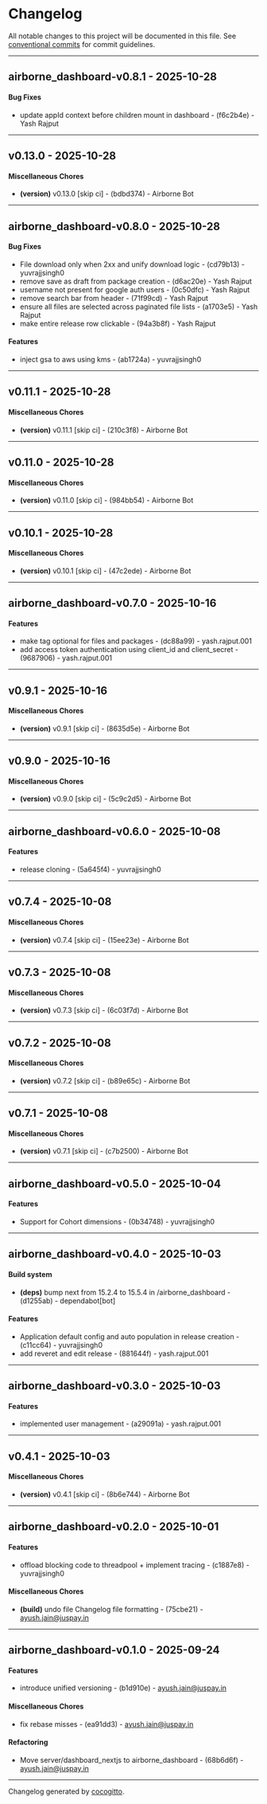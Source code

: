 # Changelog
All notable changes to this project will be documented in this file. See [conventional commits](https://www.conventionalcommits.org/) for commit guidelines.

- - -
## airborne_dashboard-v0.8.1 - 2025-10-28
#### Bug Fixes
- update appId context before children mount in dashboard - (f6c2b4e) - Yash Rajput

- - -

## v0.13.0 - 2025-10-28
#### Miscellaneous Chores
- **(version)** v0.13.0 [skip ci] - (bdbd374) - Airborne Bot

- - -

## airborne_dashboard-v0.8.0 - 2025-10-28
#### Bug Fixes
- File download only when 2xx and unify download logic - (cd79b13) - yuvrajjsingh0
- remove save as draft from package creation - (d6ac20e) - Yash Rajput
- username not present for google auth users - (0c50dfc) - Yash Rajput
- remove search bar from header - (71f99cd) - Yash Rajput
- ensure all files are selected across paginated file lists - (a1703e5) - Yash Rajput
- make entire release row clickable - (94a3b8f) - Yash Rajput
#### Features
- inject gsa to aws using kms - (ab1724a) - yuvrajjsingh0

- - -

## v0.11.1 - 2025-10-28
#### Miscellaneous Chores
- **(version)** v0.11.1 [skip ci] - (210c3f8) - Airborne Bot

- - -

## v0.11.0 - 2025-10-28
#### Miscellaneous Chores
- **(version)** v0.11.0 [skip ci] - (984bb54) - Airborne Bot

- - -

## v0.10.1 - 2025-10-28
#### Miscellaneous Chores
- **(version)** v0.10.1 [skip ci] - (47c2ede) - Airborne Bot

- - -

## airborne_dashboard-v0.7.0 - 2025-10-16
#### Features
- make tag optional for files and packages - (dc88a99) - yash.rajput.001
- add access token authentication using client_id and client_secret - (9687906) - yash.rajput.001

- - -

## v0.9.1 - 2025-10-16
#### Miscellaneous Chores
- **(version)** v0.9.1 [skip ci] - (8635d5e) - Airborne Bot

- - -

## v0.9.0 - 2025-10-16
#### Miscellaneous Chores
- **(version)** v0.9.0 [skip ci] - (5c9c2d5) - Airborne Bot

- - -

## airborne_dashboard-v0.6.0 - 2025-10-08
#### Features
- release cloning - (5a645f4) - yuvrajjsingh0

- - -

## v0.7.4 - 2025-10-08
#### Miscellaneous Chores
- **(version)** v0.7.4 [skip ci] - (15ee23e) - Airborne Bot

- - -

## v0.7.3 - 2025-10-08
#### Miscellaneous Chores
- **(version)** v0.7.3 [skip ci] - (6c03f7d) - Airborne Bot

- - -

## v0.7.2 - 2025-10-08
#### Miscellaneous Chores
- **(version)** v0.7.2 [skip ci] - (b89e65c) - Airborne Bot

- - -

## v0.7.1 - 2025-10-08
#### Miscellaneous Chores
- **(version)** v0.7.1 [skip ci] - (c7b2500) - Airborne Bot

- - -

## airborne_dashboard-v0.5.0 - 2025-10-04
#### Features
- Support for Cohort dimensions - (0b34748) - yuvrajjsingh0

- - -

## airborne_dashboard-v0.4.0 - 2025-10-03
#### Build system
- **(deps)** bump next from 15.2.4 to 15.5.4 in /airborne_dashboard - (d1255ab) - dependabot[bot]
#### Features
- Application default config and auto population in release creation - (c11cc64) - yuvrajjsingh0
- add reveret and edit release - (881644f) - yash.rajput.001

- - -

## airborne_dashboard-v0.3.0 - 2025-10-03
#### Features
- implemented user management - (a29091a) - yash.rajput.001

- - -

## v0.4.1 - 2025-10-03
#### Miscellaneous Chores
- **(version)** v0.4.1 [skip ci] - (8b6e744) - Airborne Bot

- - -

## airborne_dashboard-v0.2.0 - 2025-10-01
#### Features
- offload blocking code to threadpool + implement tracing - (c1887e8) - yuvrajjsingh0
#### Miscellaneous Chores
- **(build)** undo file Changelog file formatting - (75cbe21) - ayush.jain@juspay.in

- - -

## airborne_dashboard-v0.1.0 - 2025-09-24
#### Features
- introduce unified versioning - (b1d910e) - ayush.jain@juspay.in
#### Miscellaneous Chores
- fix rebase misses - (ea91dd3) - ayush.jain@juspay.in
#### Refactoring
- Move server/dashboard_nextjs to airborne_dashboard - (68b6d6f) - ayush.jain@juspay.in

- - -

Changelog generated by [cocogitto](https://github.com/cocogitto/cocogitto).